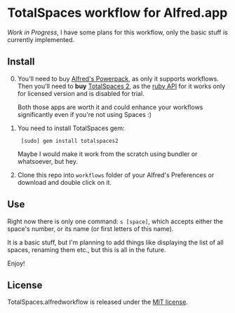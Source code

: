 # TotalSpaces workflow for Alfred.app

_Work in Progress_, I have some plans for this workflow, only the basic stuff is currently implemented.

## Install

0. You'll need to buy [Alfred's Powerpack](http://www.alfredapp.com/powerpack/), as only it supports workflows. Then you'll need to **buy** [TotalSpaces 2](http://totalspaces.binaryage.com/), as the [ruby API](https://github.com/binaryage/totalspaces2-api/tree/master/ruby) for it works only for licensed version and is disabled for trial.

    Both those apps are worth it and could enhance your workflows significantly even if you're not using Spaces :)

1. You need to install TotalSpaces gem:

        [sudo] gem install totalspaces2

    Maybe I would make it work from the scratch using bundler or whatsoever, but hey.

2. Clone this repo into `workflows` folder of your Alfred's Preferences or download and double click on it.

## Use

Right now there is only one command: `s [space]`, which accepts either the space's number, or its name (or first letters of this name).

It is a basic stuff, but I'm planning to add things like displaying the list of all spaces, renaming them etc., but this is all in the future.

Enjoy!

## License

TotalSpaces.alfredworkflow is released under the [MIT license](www.opensource.org/licenses/MIT).
